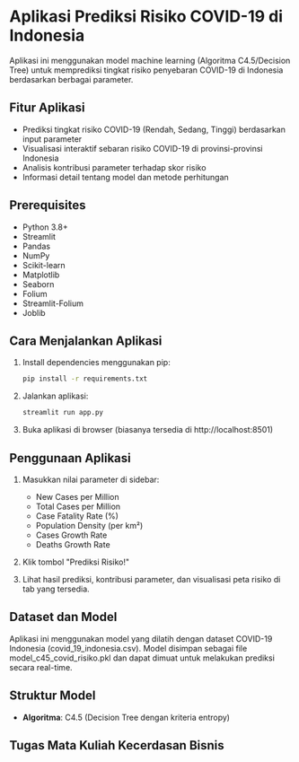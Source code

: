 # Aplikasi Prediksi Risiko COVID-19 di Indonesia

Aplikasi ini menggunakan model machine learning (Algoritma C4.5/Decision Tree) untuk memprediksi tingkat risiko penyebaran COVID-19 di Indonesia berdasarkan berbagai parameter.

## Fitur Aplikasi

- Prediksi tingkat risiko COVID-19 (Rendah, Sedang, Tinggi) berdasarkan input parameter
- Visualisasi interaktif sebaran risiko COVID-19 di provinsi-provinsi Indonesia
- Analisis kontribusi parameter terhadap skor risiko
- Informasi detail tentang model dan metode perhitungan

## Prerequisites

- Python 3.8+
- Streamlit
- Pandas
- NumPy
- Scikit-learn
- Matplotlib
- Seaborn
- Folium
- Streamlit-Folium
- Joblib

## Cara Menjalankan Aplikasi

1. Install dependencies menggunakan pip:

   ```bash
   pip install -r requirements.txt
   ```

2. Jalankan aplikasi:

   ```bash
   streamlit run app.py
   ```

3. Buka aplikasi di browser (biasanya tersedia di http://localhost:8501)

## Penggunaan Aplikasi

1. Masukkan nilai parameter di sidebar:

   - New Cases per Million
   - Total Cases per Million
   - Case Fatality Rate (%)
   - Population Density (per km²)
   - Cases Growth Rate
   - Deaths Growth Rate

2. Klik tombol "Prediksi Risiko!"

3. Lihat hasil prediksi, kontribusi parameter, dan visualisasi peta risiko di tab yang tersedia.

## Dataset dan Model

Aplikasi ini menggunakan model yang dilatih dengan dataset COVID-19 Indonesia (covid_19_indonesia.csv). Model disimpan sebagai file model_c45_covid_risiko.pkl dan dapat dimuat untuk melakukan prediksi secara real-time.

## Struktur Model

- **Algoritma**: C4.5 (Decision Tree dengan kriteria entropy)

## Tugas Mata Kuliah Kecerdasan Bisnis
